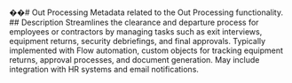��#   O u t   P r o c e s s i n g 
 
 
 
 M e t a d a t a   r e l a t e d   t o   t h e   O u t   P r o c e s s i n g   f u n c t i o n a l i t y . 
 
 
 
 # #   D e s c r i p t i o n 
 
 
 
 S t r e a m l i n e s   t h e   c l e a r a n c e   a n d   d e p a r t u r e   p r o c e s s   f o r   e m p l o y e e s   o r   c o n t r a c t o r s   b y   m a n a g i n g   t a s k s   s u c h   a s   e x i t   i n t e r v i e w s ,   e q u i p m e n t   r e t u r n s ,   s e c u r i t y   d e b r i e f i n g s ,   a n d   f i n a l   a p p r o v a l s .   T y p i c a l l y   i m p l e m e n t e d   w i t h   F l o w   a u t o m a t i o n ,   c u s t o m   o b j e c t s   f o r   t r a c k i n g   e q u i p m e n t   r e t u r n s ,   a p p r o v a l   p r o c e s s e s ,   a n d   d o c u m e n t   g e n e r a t i o n .   M a y   i n c l u d e   i n t e g r a t i o n   w i t h   H R   s y s t e m s   a n d   e m a i l   n o t i f i c a t i o n s . 
 
 

